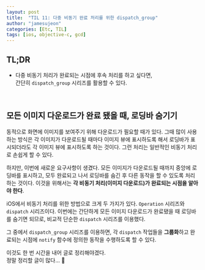 ```yaml
---
layout: post
title:  "TIL 11: 다중 비동기 완료 처리를 위한 dispatch_group"
author: "jamesujeon"
categories: [Etc, TIL]
tags: [ios, objective-c, gcd]
---
```


## TL;DR

- 다중 비동기 처리가 완료되는 시점에 후속 처리를 하고 싶다면,  
간단히 `dispatch_group` 시리즈를 활용할 수 있다.

<br>

## 모든 이미지 다운로드가 완료 됐을 때, 로딩바 숨기기

동적으로 화면에 이미지를 보여주기 위해 다운로드가 필요할 때가 있다.
그때 많이 사용하는 방식은 각 이미지가 다운로드될 때마다 이미지 뷰에 표시하도록 해서
로딩바가 표시되더라도 각 이미지 뷰에 표시하도록 하는 것이다.
그런 처리는 일반적인 비동기 처리로 손쉽게 할 수 있다.

하지만, 이번에 새로운 요구사항이 생겼다.
모든 이미지가 다운로드될 때까지 중앙에 로딩바를 표시하고,
모두 완료되고 나서 로딩바를 숨긴 후 다른 동작을 할 수 있도록 처리하는 것이다.
이것을 위해서는 **각 비동기 처리(이미지 다운로드)가 완료되는 시점을 알아야 한다**.

iOS에서 비동기 처리를 위한 방법으로 크게 두 가지가 있다.
`Operation` 시리즈와 `dispatch` 시리즈이다.
이번에는 간단하게 모든 이미지 다운로드가 완료됐을 때 로딩바를 숨기면 되므로, 비교적 단순한 `dispatch` 시리즈를 이용했다.

그 중에서 `dispatch_group` 시리즈를 이용하면, 각 `dispatch` 작업들을 **그룹화**하고
완료되는 시점에 `notify` 함수에 정의한 동작을 수행하도록 할 수 있다.

이것도 한 번 시간을 내어 글로 정리해야겠다.  
정말 정리할 글이 많다... 🤪